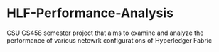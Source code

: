# HLF-Performance-Analysis
CSU CS458 semester project that aims to examine and analyze the performance of various netowrk configurations of Hyperledger Fabric
